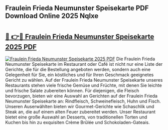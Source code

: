 ## Fraulein Frieda Neumunster Speisekarte PDF Download Online 2025 NqIxe

# <h2><a href="http://gc7uq9.nevu.top/?p=Fraulein+Frieda+Neumunster+Speisekarte">🔗 👉🔴 Fraulein Frieda Neumunster Speisekarte 2025 PDF</a></h2>

[![Fraulein Frieda Neumunster Speisekarte 2025 PDF](https://i.imgur.com/dBaPXMq.png)](http://gc7uq9.nevu.top/?p=Fraulein+Frieda+Neumunster+Speisekarte)
Die Fraulein Frieda Neumunster Speisekarte im Restaurant oder Café ist nicht nur eine Liste der Gerichte, die für die Bestellung angeboten werden, sondern auch eine Gelegenheit für Sie, ein köstliches und für Ihren Geschmack geeignetes Gericht zu wählen. Auf der Fraulein Frieda Neumunster Speisekarte unseres Restaurants stehen viele frische Gemüse und Früchte, mit denen Sie leichte und frische Salate zubereiten können. Für diejenigen, die Fleisch bevorzugen, bieten wir eine Auswahl an Gerichten auf der Fraulein Frieda Neumunster Speisekarte an: Rindfleisch, Schweinefleisch, Huhn und Fisch. Unseren Auserwählten bieten wir Gourmet-Gerichte wie Schaschlik und Steak an, die auf einem alten Feuer zubereitet werden. Unser Restaurant bietet eine große Auswahl an Desserts, von traditionellen Torten und Kuchen bis hin zu exquisiten Crème Brûlée und Schokoladen-Gateais.
